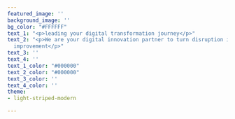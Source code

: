 ```yaml
---
featured_image: ''
background_image: ''
bg_color: "#FFFFFF"
text_1: "<p>leading your digital transformation journey</p>"
text_2: "<p>We are your digital innovation partner to turn disruption into process
  improvement</p>"
text_3: ''
text_4: ''
text_1_color: "#000000"
text_2_color: "#000000"
text_3_color: ''
text_4_color: ''
theme:
- light-striped-modern

---
```

